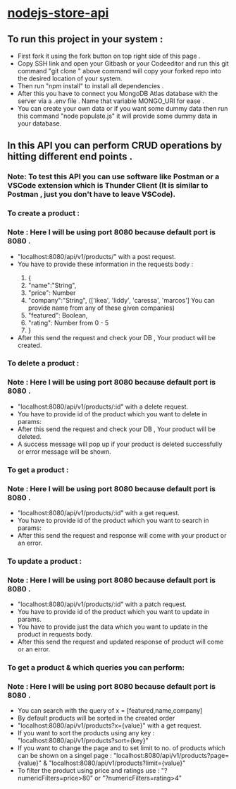# [nodejs-store-api](https://storeapinodejs.herokuapp.com/#/)

## To run this project in your system : 
<ul>
<li>
   First fork it using the fork button on top right side of this page .
</li>
<li>
   Copy SSH link and open your Gitbash or your Codeeditor and run this git command "git clone <ssh link>"
   above command will copy your forked repo into the desired location of your system.
</li>
<li>
   Then run "npm install" to install all dependencies .
</li>
<li>
   After this you have to connect you MongoDB Atlas database with the server via a .env file . Name that variable MONGO_URI for ease .
</li>
<li>
   You can create your own data or if you want some dummy data then run this command "node populate.js" it will provide some dummy data in your database.   
</li>
</ul>

## In this API you can perform CRUD operations by hitting different end points . 
### Note: To test this API you can use software like Postman or a VSCode extension which is Thunder Client (It is similar to Postman , just you don't have to leave VSCode). 

### To create a product : 
### Note : Here I will be using port 8080 because default port is 8080 .
<ul>
<li>"localhost:8080/api/v1/products/" with a post request.</li>
<li>You have to provide these information in the requests body : </li>
<ol>
<li>{</li>
    <li>"name":"String",</li>
    <li>"price": Number</li>
    <li>"company":"String", (['ikea', 'liddy', 'caressa', 'marcos'] You can provide name from any of these given companies)</li>
    <li>"featured": Boolean,</li>
    <li>"rating": Number from 0 - 5 </li>
<li>}</li>
</ol>
<li>After this send the request and check your DB , Your product will be created.</li>
</ul>

### To delete a product : 
### Note : Here I will be using port 8080 because default port is 8080 .
<ul>
<li>"localhost:8080/api/v1/products/:id" with a delete request.</li>
<li>You have to provide id of the product which you want to delete in params: </li>
<li>After this send the request and check your DB , Your product will be deleted.</li>
<li>A success message will pop up if your product is deleted successfully or error message will be shown.</li>
</ul>

### To get a product : 
### Note : Here I will be using port 8080 because default port is 8080 .
<ul>
<li>"localhost:8080/api/v1/products/:id" with a get request.</li>
<li>You have to provide id of the product which you want to search in params: </li>
<li>After this send the request and response will come with your product or an error.</li>
</ul>

### To update a product : 
### Note : Here I will be using port 8080 because default port is 8080 .
<ul>
<li>"localhost:8080/api/v1/products/:id" with a patch request.</li>
<li>You have to provide id of the product which you want to update in params. </li>
<li>You have to provide just the data which you want to update in the product in requests body.</li>
<li>After this send the request and updated response of product will come or an error.</li>
</ul>

### To get a product & which queries you can perform: 
### Note : Here I will be using port 8080 because default port is 8080 .
<ul>
<li>You can search with the query of x = [featured,name,company]</li>
<li>By default products will be sorted in the created order</li>
<li>"localhost:8080/api/v1/products?x={value}" with a get request.</li>
<li>If you want to sort the products using any key : "localhost:8080/api/v1/products?sort={key}"</li>
<li>If you want to change the page and to set limit to no. of products which can be shown on a singel page : "localhost:8080/api/v1/products?page={value}" & "localhost:8080/api/v1/products?limit={value}"</li>
<li>To filter the product using price and ratings use : "?numericFilters=price>80" or "?numericFilters=rating>4"</li>
</ul>





